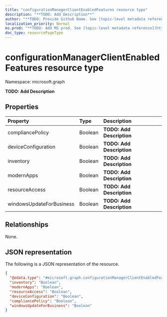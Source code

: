 ```yaml
---
title: "configurationManagerClientEnabledFeatures resource type"
description: "**TODO: Add Description**"
author: "**TODO: Provide Github Name. See [topic-level metadata reference](https://msgo.azurewebsites.net/add/document/guidelines/metadata.html#topic-level-metadata)**"
localization_priority: Normal
ms.prod: "**TODO: Add MS prod. See [topic-level metadata reference](https://msgo.azurewebsites.net/add/document/guidelines/metadata.html#topic-level-metadata)**"
doc_type: resourcePageType
---
```


# configurationManagerClientEnabledFeatures resource type


Namespace: microsoft.graph

**TODO: Add Description**

## Properties
|Property|Type|Description|
|:---|:---|:---|
|compliancePolicy|Boolean|**TODO: Add Description**|
|deviceConfiguration|Boolean|**TODO: Add Description**|
|inventory|Boolean|**TODO: Add Description**|
|modernApps|Boolean|**TODO: Add Description**|
|resourceAccess|Boolean|**TODO: Add Description**|
|windowsUpdateForBusiness|Boolean|**TODO: Add Description**|

## Relationships
None.

## JSON representation
The following is a JSON representation of the resource.
<!-- {
  "blockType": "resource",
  "@odata.type": "microsoft.graph.configurationManagerClientEnabledFeatures"
}
-->
``` json
{
  "@odata.type": "#microsoft.graph.configurationManagerClientEnabledFeatures",
  "inventory": "Boolean",
  "modernApps": "Boolean",
  "resourceAccess": "Boolean",
  "deviceConfiguration": "Boolean",
  "compliancePolicy": "Boolean",
  "windowsUpdateForBusiness": "Boolean"
}
```

